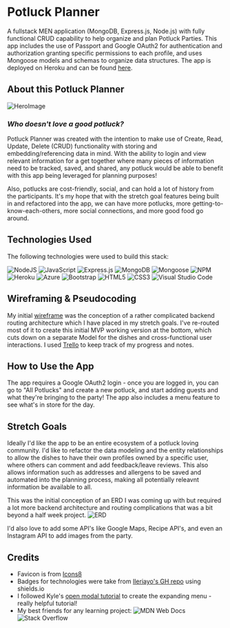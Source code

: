 # Potluck Planner
A fullstack MEN application (MongoDB, Express.js, Node.js) with fully functional CRUD capability to help organize and plan Potluck Parties. This app includes the use of Passport and Google OAuth2 for authentication and authorization granting specific permissions to each profile, and uses Mongoose models and schemas to organize data structures. The app is deployed on Heroku and can be found [here](https://potluck-planner-crud-app.herokuapp.com/).
## About this Potluck Planner
![HeroImage](https://i.ibb.co/47dt0y3/Screen-Shot-2022-03-11-at-9-49-06-AM.png)
### _Who doesn't love a good potluck?_
Potluck Planner was created with the intention to make use of Create, Read, Update, Delete (CRUD) functionality with storing and embedding/referencing data in mind. With the ability to login and view relevant information for a get together where many pieces of information need to be tracked, saved, and shared, any potluck would be able to benefit with this app being leveraged for planning purposes!

Also, potlucks are cost-friendly, social, and can hold a lot of history from the participants. It's my hope that with the stretch goal features being built in and refactored into the app, we can have more potlucks, more getting-to-know-each-others, more social connections, and more good food go around.  
## Technologies Used
The following technologies were used to build this stack:

![NodeJS](https://img.shields.io/badge/node.js-6DA55F?style=for-the-badge&logo=node.js&logoColor=white)
![JavaScript](https://img.shields.io/badge/javascript-%23323330.svg?style=for-the-badge&logo=javascript&logoColor=%23F7DF1E)
![Express.js](https://img.shields.io/badge/express.js-%23404d59.svg?style=for-the-badge&logo=express&logoColor=%2361DAFB)
![MongoDB](https://img.shields.io/badge/MongoDB-%234ea94b.svg?style=for-the-badge&logo=mongodb&logoColor=white)
![Mongoose](https://img.shields.io/badge/-mongoose-red)
![NPM](https://img.shields.io/badge/NPM-%23000000.svg?style=for-the-badge&logo=npm&logoColor=white)
![Heroku](https://img.shields.io/badge/heroku-%23430098.svg?style=for-the-badge&logo=heroku&logoColor=white)
![Azure](https://img.shields.io/badge/azure-%230072C6.svg?style=for-the-badge&logo=microsoftazure&logoColor=white)
![Bootstrap](https://img.shields.io/badge/bootstrap-%23563D7C.svg?style=for-the-badge&logo=bootstrap&logoColor=white)
![HTML5](https://img.shields.io/badge/html5-%23E34F26.svg?style=for-the-badge&logo=html5&logoColor=white)
![CSS3](https://img.shields.io/badge/css3-%231572B6.svg?style=for-the-badge&logo=css3&logoColor=white)
![Visual Studio Code](https://img.shields.io/badge/Visual%20Studio%20Code-0078d7.svg?style=for-the-badge&logo=visual-studio-code&logoColor=white)
## Wireframing & Pseudocoding
My initial [wireframe](https://whimsical.com/potluck-planner-unit-2-project-wireframe-5jx9ZvEg3JAHKxK2pDbpbq) was the conception of a rather complicated backend routing architecture which I have placed in my stretch goals. I've re-routed most of it to create this initial MVP working version at the bottom, which cuts down on a separate Model for the dishes and cross-functional user interactions. I used [Trello](https://trello.com/b/Fv7hsFD3/unit-2-project-trello-board) to keep track of my progress and notes.
## How to Use the App
The app requires a Google OAuth2 login - once you are logged in, you can go to "All Potlucks" and create a new potluck, and start adding guests and what they're bringing to the party! The app also includes a menu feature to see what's in store for the day. 
## Stretch Goals
Ideally I'd like the app to be an entire ecosystem of a potluck loving community. I'd like to refactor the data modeling and the entity relationships to allow the dishes to have their own profiles owned by a specific user, where others can comment and add feedback/leave reviews. This also allows information such as addresses and allergens to be saved and automated into the planning process, making all potentially releavnt information be available to all.

This was the initial conception of an ERD I was coming up with but required a lot more backend architecture and routing complications that was a bit beyond a half week project.
![ERD](https://i.ibb.co/jMmxznn/ERD-for-Unit-2-Project-drawio-2.png)

I'd also love to add some API's like Google Maps, Recipe API's, and even an Instagram API to add images from the party. 
## Credits
+ Favicon is from [Icons8](https://icons8.com)
+ Badges for technologies were take from [Ileriayo's GH repo](https://github.com/Ileriayo/markdown-badges) using shields.io
+ I followed Kyle's [open modal tutorial](https://github.com/WebDevSimplified/Vanilla-JavaScript-Modal) to create the expanding menu - really helpful tutorial!
+ My best friends for any learning project: ![MDN Web Docs](https://img.shields.io/badge/MDN_Web_Docs-black?style=for-the-badge&logo=mdnwebdocs&logoColor=white) ![Stack Overflow](https://img.shields.io/badge/-Stackoverflow-FE7A16?style=for-the-badge&logo=stack-overflow&logoColor=white)